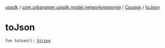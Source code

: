 [upsdk](../../index.md) / [com.urbanpiper.upsdk.model.networkresponse](../index.md) / [Coupon](index.md) / [toJson](./to-json.md)

# toJson

`fun toJson(): `[`String`](https://kotlinlang.org/api/latest/jvm/stdlib/kotlin/-string/index.html)